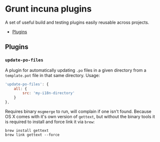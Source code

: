 # Grunt incuna plugins

A set of useful build and testing plugins easily reusable across projects.

* [Plugins](#plugins)

## Plugins

### `update-po-files`

A plugin for automatically updating `.po` files in a given directory from a `template.pot` file in that same directory.
Usage:
```js
'update-po-files': {
    all: {
        src: 'my-i18n-directory'
    }
},
```

Requires binary `msgmerge` to run, will complain if one isn't found. Because OS X comes with it's own version of `gettext`, but without the binary tools it is required to install and force link it via `brew`:
```
brew install gettext
brew link gettext --force
```
